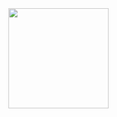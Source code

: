 <div id="header" align="center">
  <img src="https://media0.giphy.com/media/zhYSVCirREeIZtONCI/giphy.gif?cid=ecf05e47kyjaqjo5hqyn7w2cz6fsxl5tnazmnb1m5nawgnhw&ep=v1_stickers_search&rid=giphy.gif&ct=s" width="200"/>
</div>
